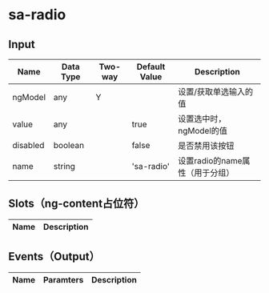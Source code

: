 # sa-radio

## Input

| Name | Data Type |  Two-way | Default Value | Description |
| --- | --- | --- | --- | --- |
| ngModel | any | Y | | 设置/获取单选输入的值 |
| value | any | | true | 设置选中时，ngModel的值 |
| disabled | boolean | | false | 是否禁用该按钮 |
| name | string | | 'sa-radio' | 设置radio的name属性（用于分组）|
 
## Slots（ng-content占位符）

| Name | Description |
| --- | --- |

## Events（Output）

| Name | Paramters | Description |
| --- | --- | --- |
